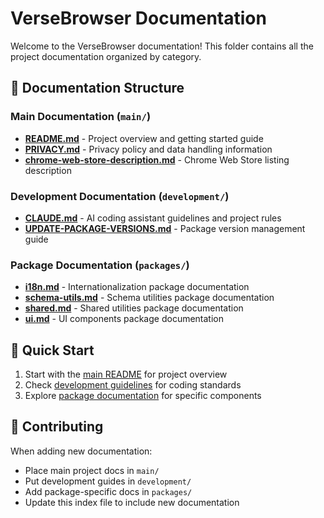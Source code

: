 # VerseBrowser Documentation

Welcome to the VerseBrowser documentation! This folder contains all the project documentation organized by category.

## 📁 Documentation Structure

### Main Documentation (`main/`)
- **[README.md](main/README.md)** - Project overview and getting started guide
- **[PRIVACY.md](main/PRIVACY.md)** - Privacy policy and data handling information
- **[chrome-web-store-description.md](main/chrome-web-store-description.md)** - Chrome Web Store listing description

### Development Documentation (`development/`)
- **[CLAUDE.md](development/CLAUDE.md)** - AI coding assistant guidelines and project rules
- **[UPDATE-PACKAGE-VERSIONS.md](development/UPDATE-PACKAGE-VERSIONS.md)** - Package version management guide

### Package Documentation (`packages/`)
- **[i18n.md](packages/i18n.md)** - Internationalization package documentation
- **[schema-utils.md](packages/schema-utils.md)** - Schema utilities package documentation
- **[shared.md](packages/shared.md)** - Shared utilities package documentation
- **[ui.md](packages/ui.md)** - UI components package documentation

## 🚀 Quick Start

1. Start with the [main README](main/README.md) for project overview
2. Check [development guidelines](development/CLAUDE.md) for coding standards
3. Explore [package documentation](packages/) for specific components

## 📝 Contributing

When adding new documentation:
- Place main project docs in `main/`
- Put development guides in `development/`
- Add package-specific docs in `packages/`
- Update this index file to include new documentation
